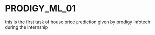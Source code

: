 # PRODIGY_ML_01
this is the first task of house price prediction given by prodigy infotech during the internship
